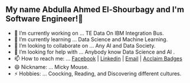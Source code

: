 ## My name Abdulla Ahmed El-Shourbagy and I'm Software Engineer!👋

- 🔭 I’m currently working on ... TE Data On IBM Integration Bus.
- 🌱 I’m currently learning ... Data Science and Machine Learning.
- 👯 I’m looking to collaborate on ... Any AI and Data Society.
- 🤔 I’m looking for help with ... Anybody know Data Science and AI .
- 📫 How to reach me: ... [Facebook](https://www.facebook.com/abdalla.ahmed.14019/) | [Linkedin](https://www.linkedin.com/in/abdullaalshourbagy)  | [Email](analyst_abdulla@outlook.com) | [Acclaim Badges](https://www.youracclaim.com/users/abdulla-ahmed.17619e52)
- 😄 Nickname: ... Micky Mouse.
- ⚡ Hobbies: ... Coocking, Reading, and Discovering different cultures.

